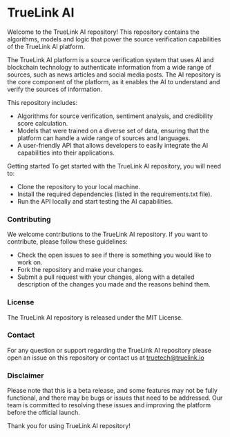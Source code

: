 # TrueLink AI
Welcome to the TrueLink AI repository! This repository contains the algorithms, models and logic that power the source verification capabilities of the TrueLink AI platform.

The TrueLink AI platform is a source verification system that uses AI and blockchain technology to authenticate information from a wide range of sources, such as news articles and social media posts. The AI repository is the core component of the platform, as it enables the AI to understand and verify the sources of information.

This repository includes:

- Algorithms for source verification, sentiment analysis, and credibility score calculation.
- Models that were trained on a diverse set of data, ensuring that the platform can handle a wide range of sources and languages.
- A user-friendly API that allows developers to easily integrate the AI capabilities into their applications.

Getting started
To get started with the TrueLink AI repository, you will need to:

- Clone the repository to your local machine.
- Install the required dependencies (listed in the requirements.txt file).
- Run the API locally and start testing the AI capabilities.

### Contributing
We welcome contributions to the TrueLink AI repository. If you want to contribute, please follow these guidelines:

- Check the open issues to see if there is something you would like to work on.
- Fork the repository and make your changes.
-  Submit a pull request with your changes, along with a detailed description of the changes you made and the reasons behind them.

### License
The TrueLink AI repository is released under the MIT License.

### Contact
For any question or support regarding the TrueLink AI repository please open an issue on this repository or contact us at truetech@truelink.io

### Disclaimer
Please note that this is a beta release, and some features may not be fully functional, and there may be bugs or issues that need to be addressed. Our team is committed to resolving these issues and improving the platform before the official launch.

Thank you for using TrueLink AI repository!
